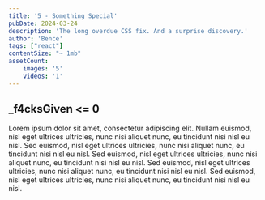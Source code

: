 ```yaml
---
title: '5 - Something Special'
pubDate: 2024-03-24 
description: 'The long overdue CSS fix. And a surprise discovery.'
author: 'Bence'
tags: ["react"]
contentSize: "~ 1mb"
assetCount:
    images: '5'
    videos: '1'
---
```


## _f4cksGiven <= 0

Lorem ipsum dolor sit amet, consectetur adipiscing elit. Nullam euismod, nisl eget ultrices ultricies, nunc nisi aliquet nunc, eu tincidunt nisi nisl eu nisl. Sed euismod, nisl eget ultrices ultricies, nunc nisi aliquet nunc, eu tincidunt nisi nisl eu nisl. Sed euismod, nisl eget ultrices ultricies, nunc nisi aliquet nunc, eu tincidunt nisi nisl eu nisl. Sed euismod, nisl eget ultrices ultricies, nunc nisi aliquet nunc, eu tincidunt nisi nisl eu nisl. Sed euismod, nisl eget ultrices ultricies, nunc nisi aliquet nunc, eu tincidunt nisi nisl eu nisl.

